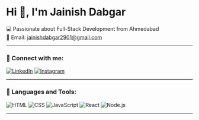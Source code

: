 # Hi 👋, I'm Jainish Dabgar

💻 Passionate about Full-Stack Development from Ahmedabad  
📧 Email: jainishdabgar2901@gmail.com

---

### 🔗 Connect with me:

[![LinkedIn](https://img.shields.io/badge/LinkedIn-blue?style=for-the-badge&logo=linkedin)]([https://www.linkedin.com/in/jainish-dabgar-8b8b20189](https://www.linkedin.com/in/jainish-dabgar-87474a320?utm_source=share&utm_campaign=share_via&utm_content=profile&utm_medium=android_app))
[![Instagram](https://img.shields.io/badge/Instagram-pink?style=for-the-badge&logo=instagram)]([https://www.instagram.com/dabgar.jainish.29](https://www.instagram.com/dabgar_jainish_2901?igsh=b3Q3aXRhNmQxZmox))

---

### 🚀 Languages and Tools:

![HTML](https://img.shields.io/badge/-HTML5-E34F26?style=flat-square&logo=html5&logoColor=white)
![CSS](https://img.shields.io/badge/-CSS3-1572B6?style=flat-square&logo=css3)
![JavaScript](https://img.shields.io/badge/-JavaScript-black?style=flat-square&logo=javascript)
![React](https://img.shields.io/badge/-React-blue?style=flat-square&logo=react)
![Node.js](https://img.shields.io/badge/-Node.js-green?style=flat-square&logo=node.js)

---

